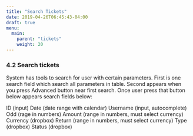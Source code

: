 ```yaml
---
title: "Search Tickets"
date: 2019-04-26T06:45:43-04:00
draft: true
menu:
  main:
    parent: "tickets"
    weight: 20
---
```


### 4.2 Search tickets

System has tools to search for user with certain parameters.
First is one search field which search all parameters in table.
Second appears when you press Advanced button near first search. Once user press that button below appears search fields below:

ID (input)
Date (date range with calendar)
Username (input, autocomplete)
Odd (rage in numbers)
Amount (range in numbers, must select currency)
Currency (dropbox)
Return (range in numbers, must select currency)
Type (dropbox)
Status (dropbox)
